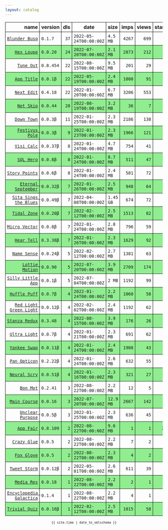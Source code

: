 ```yaml
---
layout: catalog
---
```


<style>
table {
    border-collapse: collapse;
}

td, th {
    border: 1px solid black;
    white-space: nowrap;
}

th, td {
    padding: 5px;
}

tr:nth-child(even) {
    background-color: Lightgreen;
}
</style>

| name | version | dls | date | size | imps | views | stars | issues | category |
| ---: | :------ | --: | ---- | :--- | ---: | ----: | -----:| -----: | :------- |
| [``Blunder Busq``](https://www.blunderbusq.app) | ``0.1.7`` | `37` | `2022-05-24T00:00:00Z` | `4.5 MB` | `4267` | `699` | `1` | `0` |  |
| [``Hex Loupe``](https://Hex-Loupe.github.io/App/) | ``0.0.20`` | `24` | `2022-07-20T00:00:00Z` | `2.1 MB` | `2873` | `212` | `0` | `0` |  |
| [``Tune Out``](https://Tune-Out.github.io/App/) | ``0.8.454`` | `22` | `2022-08-15T00:00:00Z` | `9.5 MB` | `201` | `29` | `1` | `0` |  |
| [``App Title``](https://App-Title.github.io/App/) | ``0.0.1β`` | `22` | `2022-05-19T00:00:00Z` | `2.4 MB` | `1000` | `91` | `0` | `0` |  |
| [``Next Edit``](https://Next-Edit.github.io/App/) | ``0.4.18`` | `22` | `2022-01-20T00:00:00Z` | `6.7 MB` | `3206` | `553` | `0` | `0` |  |
| [``Net Skip``](https://Net-Skip.github.io/App/) | ``0.0.44`` | `20` | `2022-08-19T00:00:00Z` | `3.2 MB` | `36` | `7` | `0` | `0` |  |
| [``Down Town``](https://Down-Town.github.io/App/) | ``0.0.3β`` | `11` | `2022-01-25T00:00:00Z` | `2.3 MB` | `2186` | `138` | `0` | `0` |  |
| [``Festivus Pole``](https://Festivus-Pole.github.io/App/) | ``0.0.3β`` | `9` | `2022-01-23T00:00:00Z` | `2.3 MB` | `1966` | `121` | `0` | `0` |  |
| [``Visi Calc``](https://Visi-Calc.github.io/App/) | ``0.0.37β`` | `8` | `2022-01-24T00:00:00Z` | `4.7 MB` | `754` | `41` | `0` | `0` |  |
| [``SQL Hero``](https://SQL-Hero.github.io/App/) | ``0.0.8β`` | `8` | `2022-01-24T00:00:00Z` | `8.7 MB` | `511` | `47` | `0` | `0` |  |
| [``Story Points``](https://Story-Points.github.io/App/) | ``0.0.6β`` | `8` | `2022-01-24T00:00:00Z` | `2.4 MB` | `581` | `72` | `0` | `0` |  |
| [``Eternal September``](https://Eternal-September.github.io/App/) | ``0.0.32β`` | `7` | `2022-01-26T00:00:00Z` | `2.5 MB` | `948` | `64` | `0` | `0` |  |
| [``Sita Sings the Blues``](https://Sita-Sings-the-Blues.github.io/App/) | ``0.0.49β`` | `7` | `2022-04-08T00:00:00Z` | `1.45 GB` | `674` | `72` | `0` | `0` |  |
| [``Tidal Zone``](https://Tidal-Zone.github.io/App/) | ``0.0.20β`` | `7` | `2022-02-12T00:00:00Z` | `2.5 MB` | `1513` | `82` | `0` | `0` |  |
| [``Micro Vector``](https://Micro-Vector.github.io/App/) | ``0.0.8β`` | `7` | `2022-01-24T00:00:00Z` | `2.8 MB` | `796` | `59` | `0` | `0` |  |
| [``Hear Tell``](https://Hear-Tell.github.io/App/) | ``0.3.38β`` | `7` | `2022-01-26T00:00:00Z` | `2.3 MB` | `1629` | `92` | `0` | `0` |  |
| [``Name Sense``](https://Name-Sense.github.io/App/) | ``0.0.24β`` | `5` | `2022-02-12T00:00:00Z` | `2.7 MB` | `1381` | `63` | `0` | `0` |  |
| [``Lottie Motion``](https://Lottie-Motion.github.io/App/) | ``0.0.90`` | `5` | `2022-07-20T00:00:00Z` | `3.9 MB` | `2709` | `174` | `0` | `0` |  |
| [``Silly Little App``](https://Silly-Little-App.github.io/App/) | ``0.0.1β`` | `5` | `2022-07-04T00:00:00Z` | `2 MB` | `1192` | `99` | `0` | `0` |  |
| [``Huffle Puff``](https://Huffle-Puff.github.io/App/) | ``0.0.7β`` | `4` | `2022-01-24T00:00:00Z` | `2.2 MB` | `1060` | `58` | `0` | `0` |  |
| [``Red Light Green Light``](https://Red-Light-Green-Light.github.io/App/) | ``0.0.12β`` | `4` | `2022-02-02T00:00:00Z` | `2.4 MB` | `1192` | `62` | `0` | `0` |  |
| [``Stanza Redux``](https://Stanza-Redux.github.io/App/) | ``0.3.48`` | `4` | `2022-08-15T00:00:00Z` | `3.9 MB` | `176` | `26` | `1` | `0` |  |
| [``Ultra Light``](https://Ultra-Light.github.io/App/) | ``0.0.7β`` | `4` | `2022-01-21T00:00:00Z` | `2.3 MB` | `691` | `62` | `0` | `0` |  |
| [``Yankee Swap``](https://Yankee-Swap.github.io/App/) | ``0.0.11β`` | `4` | `2022-01-24T00:00:00Z` | `2.4 MB` | `1908` | `43` | `0` | `0` |  |
| [``Pan Opticon``](https://Pan-Opticon.github.io/App/) | ``0.2.22β`` | `4` | `2022-01-24T00:00:00Z` | `2.6 MB` | `632` | `55` | `0` | `0` |  |
| [``Neural Scry``](https://Neural-Scry.github.io/App/) | ``0.0.51β`` | `4` | `2022-01-16T00:00:00Z` | `2.3 MB` | `321` | `27` | `0` | `0` |  |
| [``Bon Mot``](https://Bon-Mot.github.io/App/) | ``0.2.41`` | `3` | `2022-08-22T00:00:00Z` | `2.2 MB` | `12` | `5` | `1` | `0` |  |
| [``Main Course``](https://Main-Course.github.io/App/) | ``0.0.16`` | `3` | `2022-07-20T00:00:00Z` | `12.9 MB` | `2667` | `142` | `0` | `0` |  |
| [``Unclear Purpose``](https://Unclear-Purpose.github.io/App/) | ``0.0.5β`` | `3` | `2022-01-25T00:00:00Z` | `2.3 MB` | `636` | `45` | `0` | `0` |  |
| [``App Fair``](https://appfair.app) | ``0.8.109`` | `2` | `2022-08-22T00:00:00Z` | `9.6 MB` | `1` | `1` | `28` | [``6``](https://github.com/App-Fair/App/issues) |  |
| [``Crazy Glue``](https://Crazy-Glue.github.io/App/) | ``0.0.5`` | `2` | `2022-08-22T00:00:00Z` | `2.2 MB` | `7` | `2` | `0` | `0` |  |
| [``Fox Glove``](https://Fox-Glove.github.io/App/) | ``0.0.5`` | `2` | `2022-08-22T00:00:00Z` | `2.3 MB` | `4` | `2` | `0` | `0` |  |
| [``Tweet Storm``](https://Tweet-Storm.github.io/App/) | ``0.0.12β`` | `2` | `2022-05-01T00:00:00Z` | `2.6 MB` | `611` | `39` | `0` | `0` |  |
| [``Media Res``](https://Media-Res.github.io/App/) | ``0.0.18`` | `1` | `2022-08-22T00:00:00Z` | `2.2 MB` | `2` | `1` | `0` | `0` |  |
| [``Encyclopedia Galactica``](https://Encyclopedia-Galactica.github.io/App/) | ``0.1.4`` | `1` | `2022-08-22T00:00:00Z` | `2.2 MB` | `4` | `1` | `0` | `0` |  |
| [``Trivial Quiz``](https://Trivial-Quiz.github.io/App/) | ``0.0.16β`` | `1` | `2022-02-12T00:00:00Z` | `2.5 MB` | `1015` | `58` | `0` | `0` |  |

<center><small><code>{{ site.time | date_to_xmlschema }}</code></small></center>
